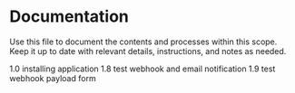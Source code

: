 # Documentation

Use this file to document the contents and processes within this scope.
Keep it up to date with relevant details, instructions, and notes as needed.


1.0 installing application
1.8 test webhook and email notification
1.9 test webhook payload form